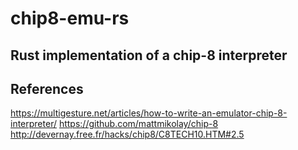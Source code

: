# chip8-emu-rs

## Rust implementation of a chip-8 interpreter

## References

https://multigesture.net/articles/how-to-write-an-emulator-chip-8-interpreter/
https://github.com/mattmikolay/chip-8
http://devernay.free.fr/hacks/chip8/C8TECH10.HTM#2.5
